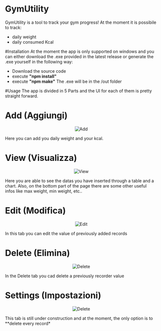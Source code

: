 # GymUtility

GymUtility is a tool to track your gym progress!
At the moment it is possibile to track:
*  daily weight  
*  daily consumed Kcal 



#Installation
At the moment the app is only supported on windows and you can either download the .exe provided in the latest release 
or generate the .exe yourself in the following way:
* Download the source code
* execute **"npm install"**
* execute **"npm make"**
The .exe will be in the /out folder

#Usage
The app is divided in 5 Parts and the UI for each of them is pretty straight forward.

# Add (Aggiungi) 
<p align="center">
  <img src="./img/Add.PNG" alt="Add" >
</p>
Here you can add you daily weight and your kcal.

# View (Visualizza)
 <p align="center">
  <img src="./img/View.png" alt="View" >
</p>
Here you are able to see the datas you have inserted through a table and a chart.
Also, on the bottom part of the page there are some other useful infos like max weight, min weight, etc..

# Edit (Modifica)
 <p align="center">
  <img src="./img/Edit.png" alt="Edit" >
</p>
In this tab you can edit the value of previously added records

# Delete (Elimina)
 <p align="center">
  <img src="./img/Delete.png" alt="Delete" >
</p>
In the Delete tab you cad delete a previously recorder value

# Settings (Impostazioni)
<p align="center">
  <img src="./img/Clear.png" alt="Delete" >
</p>
This tab is still under construction and at the moment, the only option is to **delete every record*
 
